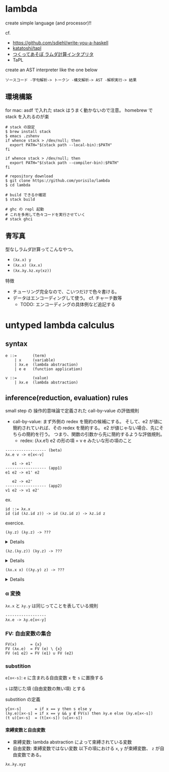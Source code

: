 # lambda
create simple language (and processor)!!

cf.
- https://github.com/sdiehl/write-you-a-haskell
- [katatoshi/tapl](https://github.com/katatoshi/tapl)
- [つくってあそぼ ラムダ計算インタプリタ](https://speakerdeck.com/kmc_jp/implement-an-interpreter-of-lambda-calculus?slide=17)
- TaPL

create an AST interpreter like the one below
```
ソースコード -字句解析-> トークン -構文解析-> AST -解釈実行-> 結果
```

## 環境構築
for mac: asdf で入れた stack はうまく動かないので注意。 homebrew で stack を入れるのが楽

``` shell
# stack の設定
$ brew install stack
$ emacs .zshenv
if whence stack > /dev/null; then
  export PATH="$(stack path --local-bin):$PATH"
fi

if whence stack > /dev/null; then
  export PATH="$(stack path --compiler-bin):$PATH"
fi

# repository download
$ git clone https://github.com/yorisilo/lambda
$ cd lambda

# build できるか確認
$ stack build

# ghc の repl 起動
# これを多用して色々コードを実行させていく
# stack ghci
```

## 青写真
型なしラムダ計算ってこんなやつ。

- `(λx.x) y`
- `(λx.x) (λx.x)`
- `(λx.λy.λz.xy(xz))`

特徴
- チューリング完全なので、こいつだけで色々書ける。
- データはエンコーディングして使う。 cf. チャーチ数等
  - TODO: エンコーディングの具体例など追記する

# untyped lambda calculus
## syntax

```
e ::=       (term)
    | x     (variable)
    | λx.e  (lambda abstraction)
    | e e   (function application)

v ::=       (value)
    | λx.e  (lambda abstraction)
```

## inference(reduction, evaluation) rules
small step の 操作的意味論で定義された call-by-value の評価規則

- call-by-value: まず外側の redex を簡約の候補にする。 そして、e2 が値に簡約されていれば、その redex を簡約する。
  e2 が値じゃない場合、先にそちらの簡約を行う。
  つまり、関数の引数から先に簡約するような評価規則。
  - redex: (λx.e1) e2 の形の項 = v e みたいな形の項のこと


```
------------------ (beta)
λx.e v -> e[x<-v]

   e1 -> e1'
------------------ (app1)
e1 e2 -> e1' e2

   e2 -> e2'
------------------ (app2)
v1 e2 -> v1 e2'
```

ex.

```
id ::= λx.x
id (id (λz.id z)) -> id (λz.id z) -> λz.id z
```


exercice.

```
(λy.z) (λy.z) -> ???
```

<details>

```
(λy.z) (λy.z) -> z
```

</details>


```
(λz.(λy.z)) (λy.z) -> ???
```

<details>

```
(λz.(λy.z)) (λy.z) -> λz.λz.λz.λz...
```

</details>

```
(λx.x x) ((λy.y) z) -> ???
```

<details>

```
(λx.x x) ((λy.y) z) -> stack
```

</details>

### α 変換
`λx.x` と `λy.y` は同じってことを表している規則

```
------------------
λx.e -> λy.e[x<-y]
```

### FV: 自由変数の集合

```
FV(x)      = {x}
FV (λx.e)  = FV (e) \ {x}
FV (e1 e2) = FV (e1) ∪ FV (e2)
```

### substition
`e[x<-s]`: `e` に含まれる自由変数 `x` を `s` に置換する

`s` は閉じた項 (自由変数の無い項) とする

substition の定義

```
y[x<-s]      = if x == y then s else y
(λy.e)[x<-s] = if x == y && y ∉ FV(s) then λy.e else (λy.e[x<-s])
(t u)[x<-s]  = (t[x<-s]) (u[x<-s])
```

#### 束縛変数と自由変数
- 束縛変数: lambda abstraction によって束縛されている変数
- 自由変数: 束縛変数ではない変数
以下の項における `x`, `y` が束縛変数、 `z` が自由変数である。

```
λx.λy.xyz
```
